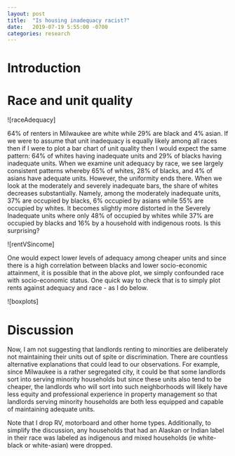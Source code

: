 ```yaml
---
layout: post
title:  "Is housing inadequacy racist?"
date:   2019-07-19 5:55:00 -0700
categories: research
---
```


# Introduction



# Race and unit quality

![raceAdequacy]

64% of renters in Milwaukee are white while 29% are black and 4% asian. If we were to assume that unit inadequacy is equally likely among all races then if I were to plot a bar chart of unit quality then I would expect the same pattern: 64% of whites having inadequate units and 29% of blacks having inadequate units. When we examine unit adequacy by race, we see largely consistent patterns whereby 65% of whites, 28% of blacks, and 4% of asians have adequate units. However, the uniformity ends there. When we look at the moderately and severely inadequate bars, the share of whites decreases substantially. Namely, among the moderately inadequate units, 37% are occupied by blacks, 6% occupied by asians while 55% are occupied by whites. It becomes slightly more distorted in the Severely Inadequate units where only 48% of occupied by whites while 37% are occupied by blacks and 16% by a household with indigenous roots. Is this surprising? 

![rentVSincome]

One would expect lower levels of adequacy among cheaper units and since there is a high correlation between blacks and lower socio-economic attainment, it is possible that in the above plot, we simply confounded race with socio-economic status. One quick way to check that is to simply plot rents against adequacy and race - as I do below. 

![boxplots]

# Discussion

Now, I am not suggesting that landlords renting to minorities are deliberately not maintaining their units out of spite or discrimination. There are countless alternative explanations that could lead to our observations. For example, since Milwaukee is a rather segregated city, it could be that some landlords sort into serving minority households but since these units also tend to be cheaper, the landlords who will sort into such neighborhoods will likely have less equity and professional experience in property management so that landlords serving minority households are both less equipped and capable of maintaining adequate units.  

Note that I drop RV, motorboard and other home types. Additionally, to simplify the discussion, any households that had an Alaskan or Indian label in their race was labeled as indigenous and mixed households (ie white-black or white-asian) were dropped. 